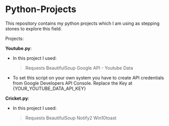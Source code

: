 # Python-Projects
This repository contains my python projects which I am using as stepping stones to explore this field.

Projects: 

**Youtube.py**:
  - In this project I used:
    >Requests
    >BeautifulSoup
    >Google API - Youtube Data
    
  - To set this script on your own system you have to create API credentials from Google Developers API Console. Replace the Key at {YOUR_YOUTUBE_DATA_API_KEY}
  
**Cricket.py**:
  - In this project I used:
    >Requests
    >BeautifulSoup
    >Notify2
    >Win10toast

